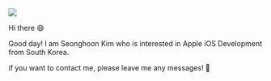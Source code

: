 <img src="https://capsule-render.vercel.app/api?type=Cylinder&color=gradient&customColorList=0,1,2,3&height=150&section=header&text=Seonghoon%20Kim&fontSize=60&animation=fadeIn" />


Hi there 😄

Good day! I am Seonghoon Kim who is interested in Apple iOS Development from South Korea. 

if you want to contact me, please leave me any messages! 📩
